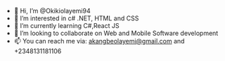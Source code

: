 - 👋 Hi, I’m @Okikiolayemi94
- 👀 I’m interested in c# .NET, HTML and CSS
- 🌱 I’m currently learning C#,React JS
- 💞️ I’m looking to collaborate on Web and Mobile Software development
- 📫 You can reach me via: akangbeolayemi@gmail.com and +2348131181106

<!---
Okikiolayemi94/Okikiolayemi94 is a ✨ special ✨ repository because its `README.md` (this file) appears on your GitHub profile.
You can click the Preview link to take a look at your changes.
--->
